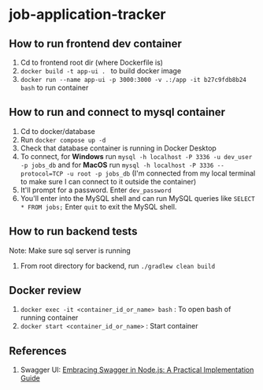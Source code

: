 # job-application-tracker

## How to run frontend dev container 
1. Cd to frontend root dir (where Dockerfile is)
2. ```docker build -t app-ui . ``` to build docker image
3. `docker run --name app-ui -p 3000:3000 -v .:/app -it b27c9fdb8b24 bash` to run container 

## How to run and connect to mysql container
1. Cd to docker/database
2. Run `docker compose up -d`
3. Check that database container is running in Docker Desktop
4. To connect, for **Windows** run `mysql -h localhost -P 3336 -u dev_user -p jobs_db` and for **MacOS** run `mysql -h localhost -P 3336 --protocol=TCP -u root -p jobs_db` (I'm connected from my local terminal to make sure I can connect to it outside the container)
5. It'll prompt for a password. Enter `dev_password`
6. You'll enter into the MySQL shell and can run MySQL queries like `SELECT * FROM jobs;` Enter `quit` to exit the MySQL shell.

## How to run backend tests
Note: Make sure sql server is running 
1. From root directory for backend, run `./gradlew clean build`

## Docker review
1. `docker exec -it <container_id_or_name> bash` : To open bash of running container
2. `docker start <container_id_or_name>` : Start container 

## References
1. Swagger UI: [Embracing Swagger in Node.js: A Practical Implementation Guide](https://medium.com/@selieshjksofficial/embracing-swagger-in-node-js-a-practical-implementation-guide-05f865c90b8d)

